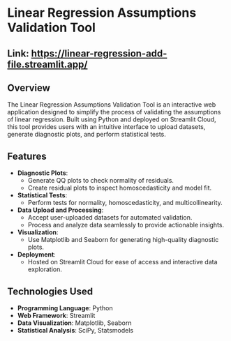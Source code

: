 # Linear Regression Assumptions Validation Tool
## Link: https://linear-regression-add-file.streamlit.app/

## Overview
The Linear Regression Assumptions Validation Tool is an interactive web application designed to simplify the process of validating the assumptions of linear regression. Built using Python and deployed on Streamlit Cloud, this tool provides users with an intuitive interface to upload datasets, generate diagnostic plots, and perform statistical tests.

## Features
- **Diagnostic Plots**:
  - Generate QQ plots to check normality of residuals.
  - Create residual plots to inspect homoscedasticity and model fit.
- **Statistical Tests**:
  - Perform tests for normality, homoscedasticity, and multicollinearity.
- **Data Upload and Processing**:
  - Accept user-uploaded datasets for automated validation.
  - Process and analyze data seamlessly to provide actionable insights.
- **Visualization**:
  - Use Matplotlib and Seaborn for generating high-quality diagnostic plots.
- **Deployment**:
  - Hosted on Streamlit Cloud for ease of access and interactive data exploration.

## Technologies Used
- **Programming Language**: Python
- **Web Framework**: Streamlit
- **Data Visualization**: Matplotlib, Seaborn
- **Statistical Analysis**: SciPy, Statsmodels
